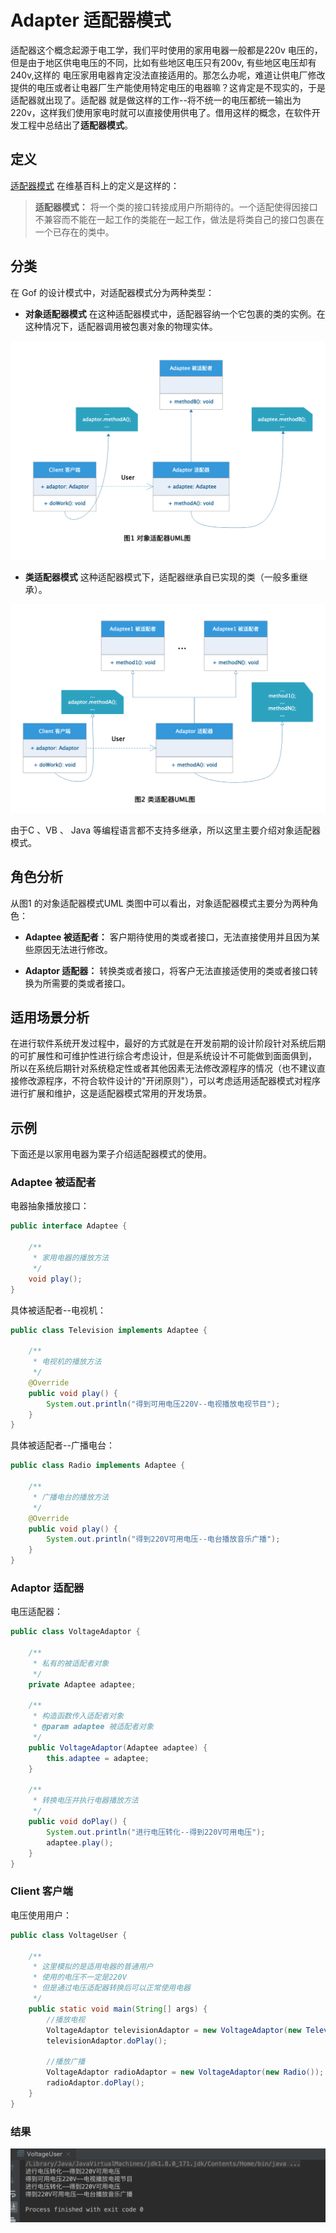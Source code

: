 # Adapter 适配器模式

适配器这个概念起源于电工学，我们平时使用的家用电器一般都是220v 电压的，但是由于地区供电电压的不同，比如有些地区电压只有200v, 有些地区电压却有240v,这样的
电压家用电器肯定没法直接适用的。那怎么办呢，难道让供电厂修改提供的电压或者让电器厂生产能使用特定电压的电器嘛？这肯定是不现实的，于是适配器就出现了。适配器
就是做这样的工作--将不统一的电压都统一输出为220v，这样我们使用家电时就可以直接使用供电了。借用这样的概念，在软件开发工程中总结出了**适配器模式**。

## 定义

[适配器模式](https://zh.wikipedia.org/wiki/%E9%80%82%E9%85%8D%E5%99%A8%E6%A8%A1%E5%BC%8F) 在维基百科上的定义是这样的：

> **适配器模式：** 将一个类的接口转接成用户所期待的。一个适配使得因接口不兼容而不能在一起工作的类能在一起工作，做法是将类自己的接口包裹在一个已存在的类中。

## 分类

在 Gof 的设计模式中，对适配器模式分为两种类型：

+ **对象适配器模式** 在这种适配器模式中，适配器容纳一个它包裹的类的实例。在这种情况下，适配器调用被包裹对象的物理实体。

![对象适配起UML图](../../static/object-adaptor.png)

+ **类适配器模式** 这种适配器模式下，适配器继承自已实现的类（一般多重继承）。

![类适配起UML图](../../static/class-adaptor.png)

由于C 、VB 、 Java 等编程语言都不支持多继承，所以这里主要介绍对象适配器模式。

## 角色分析

从图1 的对象适配器模式UML 类图中可以看出，对象适配器模式主要分为两种角色：

+ **Adaptee 被适配者：** 客户期待使用的类或者接口，无法直接使用并且因为某些原因无法进行修改。

+ **Adaptor 适配器：** 转换类或者接口，将客户无法直接适使用的类或者接口转换为所需要的类或者接口。

## 适用场景分析

在进行软件系统开发过程中，最好的方式就是在开发前期的设计阶段针对系统后期的可扩展性和可维护性进行综合考虑设计，但是系统设计不可能做到面面俱到，
所以在系统后期针对系统稳定性或者其他因素无法修改源程序的情况（也不建议直接修改源程序，不符合软件设计的"开闭原则"），可以考虑适用适配器模式对程序
进行扩展和维护，这是适配器模式常用的开发场景。

## 示例

下面还是以家用电器为栗子介绍适配器模式的使用。

### Adaptee 被适配者

电器抽象播放接口：

```java
public interface Adaptee {

    /**
     * 家用电器的播放方法
     */
    void play();
}
```

具体被适配者--电视机：

```java
public class Television implements Adaptee {

    /**
     * 电视机的播放方法
     */
    @Override
    public void play() {
        System.out.println("得到可用电压220V--电视播放电视节目");
    }
}
```

具体被适配者--广播电台：

```java
public class Radio implements Adaptee {

    /**
     * 广播电台的播放方法
     */
    @Override
    public void play() {
        System.out.println("得到220V可用电压--电台播放音乐广播");
    }
}
```

### Adaptor 适配器

电压适配器：

```java
public class VoltageAdaptor {

    /**
     * 私有的被适配者对象
     */
    private Adaptee adaptee;

    /**
     * 构造函数传入适配者对象
     * @param adaptee 被适配者对象
     */
    public VoltageAdaptor(Adaptee adaptee) {
        this.adaptee = adaptee;
    }

    /**
     * 转换电压并执行电器播放方法
     */
    public void doPlay() {
        System.out.println("进行电压转化--得到220V可用电压");
        adaptee.play();
    }
}
```

### Client 客户端

电压使用用户：

```java
public class VoltageUser {

    /**
     * 这里模拟的是适用电器的普通用户
     * 使用的电压不一定是220V
     * 但是通过电压适配器转换后可以正常使用电器
     */
    public static void main(String[] args) {
        //播放电视
        VoltageAdaptor televisionAdaptor = new VoltageAdaptor(new Television());
        televisionAdaptor.doPlay();

        //播放广播
        VoltageAdaptor radioAdaptor = new VoltageAdaptor(new Radio());
        radioAdaptor.doPlay();
    }
}
```

### 结果

![适配器模式示例结果](../../static/adaptor-result.png)


